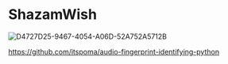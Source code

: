 ﻿# ShazamWish
![D4727D25-9467-4054-A06D-52A752A5712B](https://github.com/Nyries/ShazamWish/assets/136320490/06af331c-1ea3-4de8-8f1e-5d21b7ee2a82)
 
https://github.com/itspoma/audio-fingerprint-identifying-python

